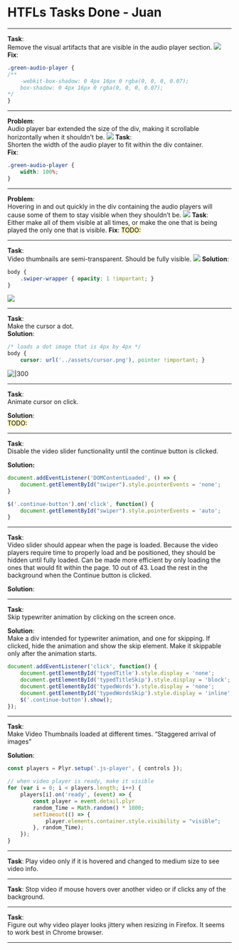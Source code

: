 # HTFLs Tasks Done - Juan

--- 

**Task**:  
Remove the visual artifacts that are visible in the audio player section.
![](https://i.imgur.com/Zy9bXDV.png)
**Fix**:  

```css
.green-audio-player {
/**
	-webkit-box-shadow: 0 4px 16px 0 rgba(0, 0, 0, 0.07);
	box-shadow: 0 4px 16px 0 rgba(0, 0, 0, 0.07);
*/
}
```
--- 

**Problem**:  
Audio player bar extended the size of the div, making it scrollable horizontally when it shouldn't be.
![](https://i.imgur.com/R1arfGb.png)
**Task**:  
Shorten the width of the audio player to fit within the div container.  
**Fix**:  
```css
.green-audio-player {
	width: 100%;
}
```


---

**Problem**:  
Hovering in and out quickly in the div containing the audio players will cause some of them to stay visible when they shouldn’t be.
![](https://i.imgur.com/oAZSRUv.png)
**Task**:  
Either make all of them visible at all times, or make the one that is being played the only one that is visible.
**Fix**: <mark style="background: #FFF3A3A6;">TODO:</mark>

---

**Task**:  
Video thumbnails are semi-transparent. Should be fully visible.
![](https://i.imgur.com/pfR59Oe.png)
**Solution**:  
```css
body {
	.swiper-wrapper { opacity: 1 !important; }
}
```

![](https://i.imgur.com/AqXLhit.png)

--- 

**Task**:  
Make the cursor a dot.  
**Solution**:
```css
/* loads a dot image that is 4px by 4px */
body { 
	cursor: url('../assets/cursor.png'), pointer !important; }
```
![|300](https://i.imgur.com/XhlXxMm.png)

---

**Task**:  
Animate cursor on click.

**Solution**:  
<mark style="background: #FFF3A3A6;">TODO:</mark>

---

**Task**:  
Disable the video slider functionality until the continue button is clicked.

**Solution:**  
```javascript
document.addEventListener('DOMContentLoaded', () => {
	document.getElementById("swiper").style.pointerEvents = 'none'; 
}

$('.continue-button').on('click', function() {
	document.getElementById("swiper").style.pointerEvents = 'auto';
}
```

---

**Task**:  
Video slider should appear when the page is loaded. Because the video players require time to properly load and be positioned, they should be hidden until fully loaded. Can be made more efficient by only loading the ones that would fit within the page. 10 out of 43. Load the rest in the background when the Continue button is clicked.

**Solution**:  

---

**Task**:  
Skip typewriter animation by clicking on the screen once.

**Solution**:  
Make a div intended for typewriter animation, and one for skipping. If clicked, hide the animation and show the skip element. Make it skippable only after the animation starts.
```javascript
document.addEventListener('click', function() {
	document.getElementById('typedTitle').style.display = 'none';
	document.getElementById('typedTitleSkip').style.display = 'block';
	document.getElementById('typedWords').style.display = 'none';
	document.getElementById('typedWordsSkip').style.display = 'inline';
	$('.continue-button').show();
});

```

---

**Task**:  
Make Video Thumbnails loaded at different times. “Staggered arrival of images”

**Solution**:  

```javascript
const players = Plyr.setup('.js-player', { controls });

// when video player is ready, make it visible
for (var i = 0; i < players.length; i++) {
	players[i].on('ready', (event) => {
		const player = event.detail.plyr
		random_Time = Math.random() * 1000;
		setTimeout(() => {
			player.elements.container.style.visibility = "visible";
		}, random_Time);
	});
}
```

---

**Task**:
Play video only if it is hovered and changed to medium size to see video info.

---

**Task**:
Stop video if mouse hovers over another video or if clicks any of the background.

--- 

**Task**:  
Figure out why video player looks jittery when resizing in Firefox. It seems to work best in Chrome browser.

---

